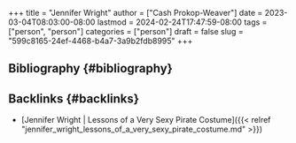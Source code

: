 +++
title = "Jennifer Wright"
author = ["Cash Prokop-Weaver"]
date = 2023-03-04T08:03:00-08:00
lastmod = 2024-02-24T17:47:59-08:00
tags = ["person", "person"]
categories = ["person"]
draft = false
slug = "599c8165-24ef-4468-b4a7-3a9b2fdb8995"
+++

## Bibliography {#bibliography}

<style>.csl-entry{text-indent: -1.5em; margin-left: 1.5em;}</style><div class="csl-bib-body">
</div>


## Backlinks {#backlinks}

-   [Jennifer Wright | Lessons of a Very Sexy Pirate Costume]({{< relref "jennifer_wright_lessons_of_a_very_sexy_pirate_costume.md" >}})
